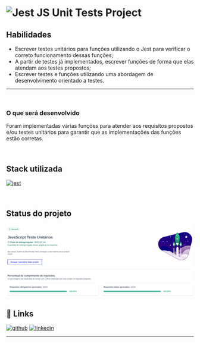 
# ![Jest](https://img.shields.io/badge/-jest-%23C21325?style=for-the-badge&logo=jest&logoColor=white)  JS Unit Tests Project


## Habilidades

- Escrever testes unitários para funções utilizando o Jest para verificar o correto funcionamento dessas funções;
- A partir de testes já implementados, escrever funções de forma que elas atendam aos testes propostos;
- Escrever testes e funções utilizando uma abordagem de desenvolvimento orientado a testes.

---


<br/>

### O que será desenvolvido

Foram implementadas várias funções para atender aos requisitos propostos e/ou testes unitários para garantir que as implementações das funções estão corretas.

<br/>

## Stack utilizada
 <a href="https://jestjs.io" target="_blank" rel="noreferrer"> <img src="https://www.vectorlogo.zone/logos/jestjsio/jestjsio-icon.svg" alt="jest" width="40" height="40"/> </a> 


<br/>


## Status do projeto
<img src="unit-test-status.png" alt="unit-test-status.png"/>


## 🔗 Links

[![github](https://img.shields.io/badge/my_portfolio-000?style=for-the-badge&logo=ko-fi&logoColor=white)](https://github.com/onyrius)
[![linkedin](https://img.shields.io/badge/linkedin-0A66C2?style=for-the-badge&logo=linkedin&logoColor=white)](https://www.linkedin.com/)


---
